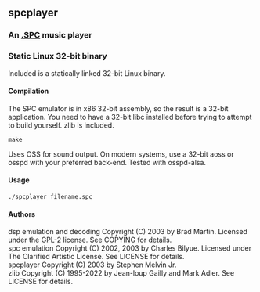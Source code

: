## spcplayer
### An [.SPC](http://www.zophar.net/music/spc.html) music player

### Static Linux 32-bit binary

Included is a statically linked 32-bit Linux binary.

#### Compilation

The SPC emulator is in x86 32-bit assembly, so the result is a 32-bit
application. You need to have a 32-bit libc installed before trying to
attempt to build yourself. zlib is included.  

```
make
```

Uses OSS for sound output. On modern systems, use a 32-bit aoss or osspd
with your preferred back-end. Tested with osspd-alsa.

#### Usage
    
```
./spcplayer filename.spc
```

#### Authors

dsp emulation and decoding Copyright (C) 2003 by Brad Martin. Licensed under the GPL-2 license. See COPYING for details.  
spc emulation Copyright (C) 2002, 2003 by Charles Bilyue. Licensed under The Clarified Artistic License. See LICENSE for details.  
spcplayer Copyright (C) 2003 by Stephen Melvin Jr.  
zlib Copyright (C) 1995-2022 by Jean-loup Gailly and Mark Adler. See LICENSE for details.  
